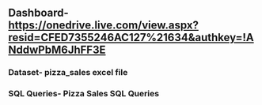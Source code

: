## Dashboard- https://onedrive.live.com/view.aspx?resid=CFED7355246AC127%21634&authkey=!ANddwPbM6JhFF3E
### Dataset- pizza_sales excel file
### SQL Queries- Pizza Sales SQL Queries
